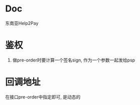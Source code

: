 Doc
==============
东南亚Help2Pay


鉴权
===============
1. 做pre-order时要计算一个签名sign, 作为一个参数一起发给psp

回调地址
==============
在接口pre-order中指定即可, 是动态的
